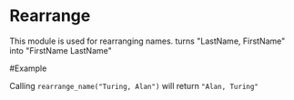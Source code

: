 Rearrange
=========

This module is used for rearranging names.
turns "LastName, FirstName" into "FirstName LastName"

#Example

Calling `rearrange_name("Turing, Alan")` will return `"Alan, Turing"`

